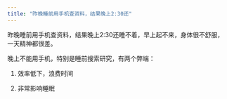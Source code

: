 ```yaml
---
title: "昨晚睡前用手机查资料，结果晚上2:30还"
---
```

昨晚睡前用手机查资料，结果晚上2:30还睡不着，早上起不来，身体很不舒服，一天精神都很差。

晚上不能用手机，特别是睡前搜索研究，有两个弊端：

1. 效率低下，浪费时间

2. 非常影响睡眠
